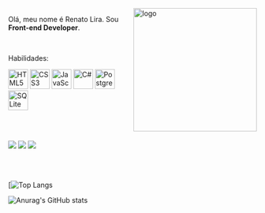 <img src="https://github.com/iuricode/iuricode/blob/main/ilus-code.svg" min-width="250px" max-width="250px" width="250px" align="right" alt="logo">

<p align="left">
    Olá, meu nome é Renato Lira. Sou <strong>Front-end Developer</strong>.
</p>
<br>
<p align="left">
    Habilidades: 
	<p>
	  <img src="https://cdn.jsdelivr.net/gh/devicons/devicon/icons/html5/html5-original.svg" width="40" height="40" alt="HTML5" />
	  <img src="https://cdn.jsdelivr.net/gh/devicons/devicon/icons/css3/css3-original.svg" width="40" alt="CSS3" height="40" />
		<img src="https://cdn.jsdelivr.net/gh/devicons/devicon/icons/javascript/javascript-plain.svg" width="40" height="40" alt="JavaScript" />
    <img src="https://cdn.jsdelivr.net/gh/devicons/devicon/icons/csharp/csharp-line.svg" width="40" height="40" alt="C#" />
		<img src="https://cdn.jsdelivr.net/gh/devicons/devicon/icons/postgresql/postgresql-plain.svg" width="40" height="40" alt="PostgreSQL" />       
	  <img src="https://cdn.jsdelivr.net/gh/devicons/devicon/icons/sqlite/sqlite-original.svg" width="40" height="40" alt="SQLite" />
	</strong>
</p>        
  
<br>
<br>

<p align="left">
<a href="mailto:renatolira1012@gmail.com" alt="Gmail" target="_blank">
    <img src="https://img.shields.io/badge/-Gmail-6610F2?style=for-the-badge&logo=Gmail&logoColor=FFFFFF&link=mailto:renatolira1012@gmail.com"/></a>
  
  <a href="https://www.linkedin.com/in/renatoliradev" alt="Linkedin" target="_blank">
    <img src="https://img.shields.io/badge/-Linkedin-6610F2?style=for-the-badge&logo=Linkedin&logoColor=FFFFFF&link=https://www.linkedin.com/in/renatoliradev"/></a>
  
  <a href="https://www.instagram.com/renatolira1012" alt="Instagram" target="_blank">
    <img src="https://img.shields.io/badge/-Instagram-6610F2?style=for-the-badge&logo=Instagram&logoColor=FFFFFF&link=https://www.instagram.com/renatolira1012"/></a>
</p>

<br>
<br>

[![Top Langs](https://github-readme-stats.vercel.app/api/top-langs/?username=renatoliradev&layout=compact)

![Anurag's GitHub stats](https://github-readme-stats.vercel.app/api?username=renatoliradev&show_icons=true&theme=radical)
